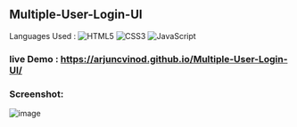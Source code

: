 ## Multiple-User-Login-UI
Languages Used : ![HTML5](https://img.shields.io/badge/html5-%23E34F26.svg?style=flat&logo=html5&logoColor=white) ![CSS3](https://img.shields.io/badge/css3-%231572B6.svg?style=flat&logo=css3&logoColor=white)  ![JavaScript](https://img.shields.io/badge/javascript-%23323330.svg?style=flat&logo=javascript&logoColor=%23F7DF1E)
### live Demo :  https://arjuncvinod.github.io/Multiple-User-Login-UI/
### Screenshot:
![image](https://github.com/arjuncvinod/Multiple-User-Login-UI/assets/68469520/33be523b-a504-4d31-bb6e-5db372f3628d)


